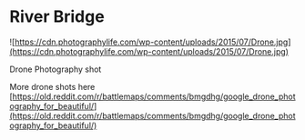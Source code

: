 # River Bridge

![https://cdn.photographylife.com/wp-content/uploads/2015/07/Drone.jpg](https://cdn.photographylife.com/wp-content/uploads/2015/07/Drone.jpg)

Drone Photography shot

More drone shots here [https://old.reddit.com/r/battlemaps/comments/bmgdhg/google_drone_photography_for_beautiful/](https://old.reddit.com/r/battlemaps/comments/bmgdhg/google_drone_photography_for_beautiful/)